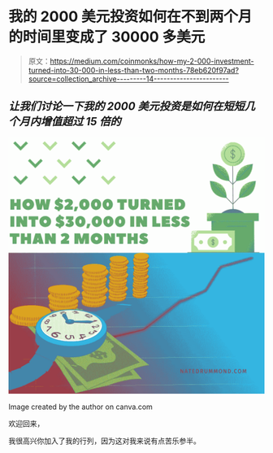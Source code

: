 # 我的 2000 美元投资如何在不到两个月的时间里变成了 30000 多美元

> 原文：<https://medium.com/coinmonks/how-my-2-000-investment-turned-into-30-000-in-less-than-two-months-78eb620f97ad?source=collection_archive---------14----------------------->

## *让我们讨论一下我的 2000 美元投资是如何在短短几个月内增值超过 15 倍的*

![](img/020fedce90fceaf148abcca912646710.png)

Image created by the author on canva.com

欢迎回来，

我很高兴你加入了我的行列，因为这对我来说有点苦乐参半。